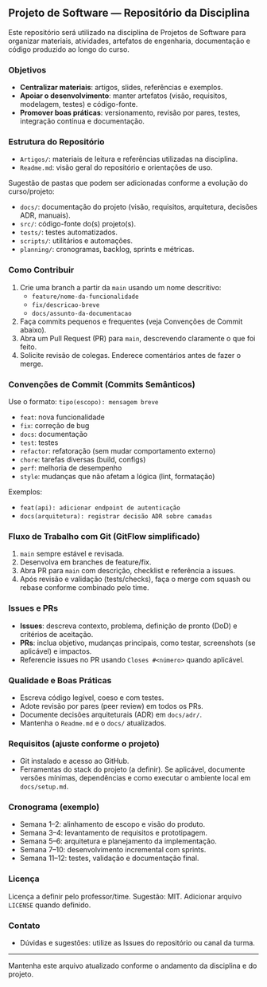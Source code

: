 ## Projeto de Software — Repositório da Disciplina

Este repositório será utilizado na disciplina de Projetos de Software para organizar materiais, atividades, artefatos de engenharia, documentação e código produzido ao longo do curso.

### Objetivos
- **Centralizar materiais**: artigos, slides, referências e exemplos.
- **Apoiar o desenvolvimento**: manter artefatos (visão, requisitos, modelagem, testes) e código-fonte.
- **Promover boas práticas**: versionamento, revisão por pares, testes, integração contínua e documentação.

### Estrutura do Repositório
- `Artigos/`: materiais de leitura e referências utilizadas na disciplina.
- `Readme.md`: visão geral do repositório e orientações de uso.

Sugestão de pastas que podem ser adicionadas conforme a evolução do curso/projeto:
- `docs/`: documentação do projeto (visão, requisitos, arquitetura, decisões ADR, manuais).
- `src/`: código-fonte do(s) projeto(s).
- `tests/`: testes automatizados.
- `scripts/`: utilitários e automações.
- `planning/`: cronogramas, backlog, sprints e métricas.

### Como Contribuir
1. Crie uma branch a partir da `main` usando um nome descritivo:
   - `feature/nome-da-funcionalidade`
   - `fix/descricao-breve`
   - `docs/assunto-da-documentacao`
2. Faça commits pequenos e frequentes (veja Convenções de Commit abaixo).
3. Abra um Pull Request (PR) para `main`, descrevendo claramente o que foi feito.
4. Solicite revisão de colegas. Enderece comentários antes de fazer o merge.

### Convenções de Commit (Commits Semânticos)
Use o formato: `tipo(escopo): mensagem breve`
- `feat`: nova funcionalidade
- `fix`: correção de bug
- `docs`: documentação
- `test`: testes
- `refactor`: refatoração (sem mudar comportamento externo)
- `chore`: tarefas diversas (build, configs)
- `perf`: melhoria de desempenho
- `style`: mudanças que não afetam a lógica (lint, formatação)

Exemplos:
- `feat(api): adicionar endpoint de autenticação`
- `docs(arquitetura): registrar decisão ADR sobre camadas`

### Fluxo de Trabalho com Git (GitFlow simplificado)
1. `main` sempre estável e revisada.
2. Desenvolva em branches de feature/fix.
3. Abra PR para `main` com descrição, checklist e referência a issues.
4. Após revisão e validação (tests/checks), faça o merge com squash ou rebase conforme combinado pelo time.

### Issues e PRs
- **Issues**: descreva contexto, problema, definição de pronto (DoD) e critérios de aceitação.
- **PRs**: inclua objetivo, mudanças principais, como testar, screenshots (se aplicável) e impactos.
- Referencie issues no PR usando `Closes #<número>` quando aplicável.

### Qualidade e Boas Práticas
- Escreva código legível, coeso e com testes.
- Adote revisão por pares (peer review) em todos os PRs.
- Documente decisões arquiteturais (ADR) em `docs/adr/`.
- Mantenha o `Readme.md` e o `docs/` atualizados.

### Requisitos (ajuste conforme o projeto)
- Git instalado e acesso ao GitHub.
- Ferramentas do stack do projeto (a definir). Se aplicável, documente versões mínimas, dependências e como executar o ambiente local em `docs/setup.md`.

### Cronograma (exemplo)
- Semana 1–2: alinhamento de escopo e visão do produto.
- Semana 3–4: levantamento de requisitos e prototipagem.
- Semana 5–6: arquitetura e planejamento da implementação.
- Semana 7–10: desenvolvimento incremental com sprints.
- Semana 11–12: testes, validação e documentação final.

### Licença
Licença a definir pelo professor/time. Sugestão: MIT. Adicionar arquivo `LICENSE` quando definido.

### Contato
- Dúvidas e sugestões: utilize as Issues do repositório ou canal da turma.

---
Mantenha este arquivo atualizado conforme o andamento da disciplina e do projeto.